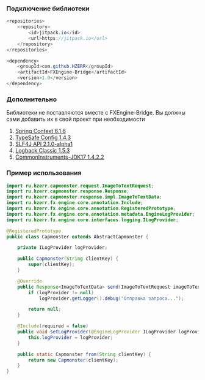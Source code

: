 ### Подключение библиотеки
```java
<repositories>
	<repository>
        <id>jitpack.io</id>
        <url>https://jitpack.io</url>
    </repository>
</repositories>

<dependency>
    <groupId>com.github.HZERR</groupId>
    <artifactId>FXEngine-Bridge</artifactId>
    <version>1.0</version>
</dependency>
```
### Дополнительно
Библиотеки не поставляются вместе с FXEngine-Bridge. Вы должны сами добавить их в свой проект при необходимости

1. [Spring Context 6.1.6](https://mvnrepository.com/artifact/org.springframework/spring-context)
2. [TypeSafe Config 1.4.3](https://mvnrepository.com/artifact/com.typesafe/config)
3. [SLF4J API 2.1.0-alpha1](https://mvnrepository.com/artifact/org.slf4j/slf4j-api)
4. [Logback Classic 1.5.3](https://mvnrepository.com/artifact/ch.qos.logback/logback-classic)
5. [CommonInstruments-JDK17 1.4.2.2](https://jitpack.io/#HZERR/CommonInstruments-JDK17/1.4.2.2)

### Пример использования

```java
import ru.hzerr.capmonster.request.ImageToTextRequest;
import ru.hzerr.capmonster.response.Response;
import ru.hzerr.capmonster.response.impl.ImageToTextData;
import ru.hzerr.fx.engine.core.annotation.Include;
import ru.hzerr.fx.engine.core.annotation.RegisteredPrototype;
import ru.hzerr.fx.engine.core.annotation.metadata.EngineLogProvider;
import ru.hzerr.fx.engine.core.interfaces.logging.ILogProvider;

@RegisteredPrototype
public class Capmonster extends AbstractCapmonster {

    private ILogProvider logProvider;

    public Capmonster(String clientKey) {
        super(clientKey);
    }

    @Override
    public Response<ImageToTextData> send(ImageToTextRequest imageToTextRequest) {
        if (logProvider != null)
            logProvider.getLogger().debug("Отправка запроса...");

        return null;
    }

    @Include(required = false)
    public void setLogProvider(@EngineLogProvider ILogProvider logProvider) {
        this.logProvider = logProvider;
    }

    public static Capmonster from(String clientKey) {
        return new Capmonster(clientKey);
    }
}
```
